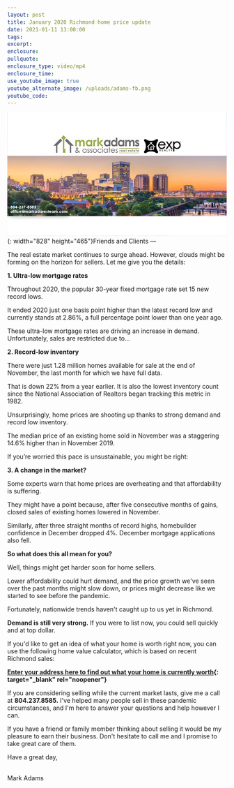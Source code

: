 ```yaml
---
layout: post
title: January 2020 Richmond home price update
date: 2021-01-11 13:00:00
tags:
excerpt:
enclosure:
pullquote:
enclosure_type: video/mp4
enclosure_time:
use_youtube_image: true
youtube_alternate_image: /uploads/adams-fb.png
youtube_code:
---
```


![](/uploads/adams-fb-1.png){: width="828" height="465"}Friends and Clients —

The real estate market continues to surge ahead. However, clouds might be forming on the horizon for sellers. Let me give you the details:

**1\. Ultra-low mortgage rates**

Throughout 2020, the popular 30-year fixed mortgage rate set 15 new record lows.&nbsp;

It ended 2020 just one basis point higher than the latest record low and currently stands at 2.86%, a full percentage point lower than one year ago.

These ultra-low mortgage rates are driving an increase in demand. Unfortunately, sales are restricted due to…

**2\. Record-low inventory**

There were just 1.28 million homes available for sale at the end of November, the last month for which we have full data.

That is down 22% from a year earlier. It is also the lowest inventory count since the National Association of Realtors began tracking this metric in 1982.

Unsurprisingly, home prices are shooting up thanks to strong demand and record low inventory.

The median price of an existing home sold in November was a staggering 14.6% higher than in November 2019.

If you’re worried this pace is unsustainable, you might be right:

**3\. A change in the market?**

Some experts warn that home prices are overheating and that affordability is suffering.

They might have a point because, after five consecutive months of gains, closed sales of existing homes lowered in November.&nbsp;

Similarly, after three straight months of record highs, homebuilder confidence in December dropped 4%. December mortgage applications also fell.&nbsp;

**So what does this all mean for you?**

Well, things might get harder soon for home sellers.

Lower affordability could hurt demand, and the price growth we've seen over the past months might slow down, or prices might decrease like we started to see before the pandemic.

Fortunately, nationwide trends haven't caught up to us yet in Richmond.

**Demand is still very strong.** If you were to list now, you could sell quickly and at top dollar.

If you'd like to get an idea of what your home is worth right now, you can use the following home value calculator, which is based on recent Richmond sales:

**[Enter your address here to find out what your home is currently worth](http://markadamsblog.com/homevalue/){: target="_blank" rel="noopener"}**

If you are considering selling while the current market lasts, give me a call at **804\.237.8585.** I've helped many people sell in these pandemic circumstances, and I'm here to answer your questions and help however I can.

If you have a friend or family member thinking about selling it would be my pleasure to earn their business. Don't hesitate to call me and I promise to take great care of them. &nbsp;

Have a great day,

<br>Mark Adams
